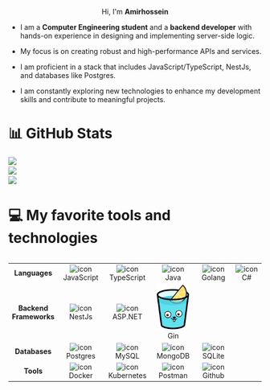 <p align="center">Hi, I'm <strong>Amirhossein</strong></p>

- I am a **Computer Engineering student** and a **backend developer** with hands-on experience in designing and implementing server-side logic. 

- My focus is on creating robust and high-performance APIs and services. 

- I am proficient in a stack that includes JavaScript/TypeScript, NestJs, and databases like Postgres. 

- I am constantly exploring new technologies to enhance my development skills and contribute to meaningful projects.

# 📊 GitHub Stats
![](https://github-readme-stats.vercel.app/api?username=backend-baz&theme=dark&hide_border=false&include_all_commits=false&count_private=false)<br/>
![](https://github-readme-streak-stats.herokuapp.com/?user=backend-baz&theme=dark&hide_border=false)<br/>
![](https://github-readme-stats.vercel.app/api/top-langs/?username=backend-baz&theme=dark&hide_border=false&include_all_commits=false&count_private=false&layout=compact)

# 💻 My favorite tools and technologies

<table align="left" style="display: block;">
  <tr>
    <td align="center"><strong>Languages</strong></td>
    <td align="center" width="96">
        <img src="https://skillicons.dev/icons?i=js&theme=dark" alt="icon" width="65" height="65" />
      <br>JavaScript
    </td>
    <td align="center" width="96">
        <img src="https://skillicons.dev/icons?i=ts&theme=dark" alt="icon" width="65" height="65" />
      <br>TypeScript
    </td>
    <td align="center" width="96">
        <img src="https://skillicons.dev/icons?i=java&theme=dark" alt="icon" width="65" height="65" />
      <br>Java
    </td>
    <td align="center" width="96">
        <img src="https://skillicons.dev/icons?i=go&theme=dark" alt="icon" width="65" height="65" />
      <br>Golang
    </td>
    <td align="center" width="96">
        <img src="https://skillicons.dev/icons?i=cs&theme=dark" alt="icon" width="65" height="65" />
      <br>C#
    </td>
  </tr>
  <tr>
    <td align="center"><strong>Backend Frameworks</strong></td>
    <td align="center" width="96">
        <img src="https://skillicons.dev/icons?i=nestjs&theme=dark" alt="icon" width="65" height="65" />
      <br>NestJs
    </td>
    <td align="center" width="96">
        <img src="https://skillicons.dev/icons?i=dotnet&theme=dark" alt="icon" width="65" height="65" />
      <br>ASP.NET 
    </td>
    <td align="center" width="96">
        <img src="https://github.com/gin-gonic/logo/blob/master/color.png" alt="icon" width="65" />
      <br>Gin
    </td>
  </tr>
  <tr>
    <td align="center"><strong>Databases</strong></td>
    <td align="center" width="96">
        <img src="https://skillicons.dev/icons?i=postgres&theme=dark" alt="icon" width="65" height="65" />
      <br>Postgres
    </td>
    <td align="center" width="96">
        <img src="https://skillicons.dev/icons?i=mysql&theme=dark" alt="icon" width="65" height="65" />
      <br>MySQL
    </td>
    <td align="center" width="96">
        <img src="https://skillicons.dev/icons?i=mongodb&theme=dark" alt="icon" width="65" height="65" />
      <br>MongoDB
    </td>
    <td align="center" width="96">
        <img src="https://skillicons.dev/icons?i=sqlite&theme=dark" alt="icon" width="65" height="65" />
      <br>SQLite
    </td>
  </tr>
  <tr>
    <td align="center"><strong>Tools</strong></td>
    <td align="center" width="96">
        <img src="https://skillicons.dev/icons?i=docker&theme=dark" alt="icon" width="65" height="65" />
      <br>Docker
    </td>
    <td align="center" width="96">
        <img src="https://skillicons.dev/icons?i=kubernetes&theme=dark" alt="icon" width="65" height="65" />
      <br>Kubernetes
    </td>
    <td align="center" width="96">
        <img src="https://skillicons.dev/icons?i=postman&theme=dark" alt="icon" width="65" height="65" />
      <br>Postman
    </td>
    <td align="center" width="96">
        <img src="https://skillicons.dev/icons?i=github&theme=dark" alt="icon" width="65" height="65" />
      <br>Github
    </td>
  </tr>
</table>
